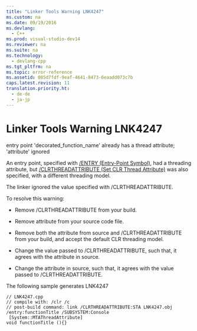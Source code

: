 ```yaml
---
title: "Linker Tools Warning LNK4247"
ms.custom: na
ms.date: 09/19/2016
ms.devlang: 
  - C++
ms.prod: visual-studio-dev14
ms.reviewer: na
ms.suite: na
ms.technology: 
  - devlang-cpp
ms.tgt_pltfrm: na
ms.topic: error-reference
ms.assetid: 085d7fdf-9eaf-4641-8473-6eaadd073c7b
caps.latest.revision: 11
translation.priority.ht: 
  - de-de
  - ja-jp
---
```

# Linker Tools Warning LNK4247
entry point 'decorated_function_name' already has a thread attribute; 'attribute' ignored  
  
 An entry point, specified with [/ENTRY (Entry-Point Symbol)](../vs140/-ENTRY--Entry-Point-Symbol-.md), had a threading attribute, but [/CLRTHREADATTRIBUTE (Set CLR Thread Attribute)](../Topic/-CLRTHREADATTRIBUTE%20\(Set%20CLR%20Thread%20Attribute\).md) was also specified, with a different threading model.  
  
 The linker ignored the value specified with /CLRTHREADATTRIBUTE.  
  
 To resolve this warning:  
  
-   Remove /CLRTHREADATTRIBUTE from your build.  
  
-   Remove attribute from your source code file.  
  
-   Remove both the attribute from source and /CLRTHREADATTRIBUTE from your build, and accept the default CLR threading model.  
  
-   Change the value passed to /CLRTHREADATTRIBUTE, such that, it agrees with the attribute in source.  
  
-   Change the attribute in source, such that, it agrees with the value passed to /CLRTHREADATTRIBUTE.  
  
 The following sample generates LNK4247  
  
```  
// LNK4247.cpp  
// compile with: /clr /c  
// post-build command: link /CLRTHREADATTRIBUTE:STA LNK4247.obj /entry:functionTitle /SUBSYSTEM:Console  
 [System::MTAThreadAttribute]  
void functionTitle (){}  
```